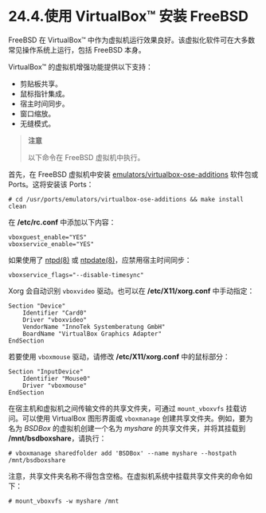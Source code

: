 # 24.4.使用 VirtualBox™ 安装 FreeBSD

FreeBSD 在 VirtualBox™ 中作为虚拟机运行效果良好。该虚拟化软件可在大多数常见操作系统上运行，包括 FreeBSD 本身。

VirtualBox™ 的虚拟机增强功能提供以下支持：

* 剪贴板共享。
* 鼠标指针集成。
* 宿主时间同步。
* 窗口缩放。
* 无缝模式。

>**注意**
>
>以下命令在 FreeBSD 虚拟机中执行。

首先，在 FreeBSD 虚拟机中安装 [emulators/virtualbox-ose-additions](https://cgit.freebsd.org/ports/tree/emulators/virtualbox-ose-additions/) 软件包或 Ports。这将安装该 Ports：

```
# cd /usr/ports/emulators/virtualbox-ose-additions && make install clean
```

在 **/etc/rc.conf** 中添加以下内容：

```
vboxguest_enable="YES"
vboxservice_enable="YES"
```

如果使用了 [ntpd(8)](https://man.freebsd.org/cgi/man.cgi?query=ntpd&sektion=8&format=html) 或 [ntpdate(8)](https://man.freebsd.org/cgi/man.cgi?query=ntpdate&sektion=8&format=html)，应禁用宿主时间同步：

```
vboxservice_flags="--disable-timesync"
```

Xorg 会自动识别 `vboxvideo` 驱动。也可以在 **/etc/X11/xorg.conf** 中手动指定：

```
Section "Device"
	Identifier "Card0"
	Driver "vboxvideo"
	VendorName "InnoTek Systemberatung GmbH"
	BoardName "VirtualBox Graphics Adapter"
EndSection
```

若要使用 `vboxmouse` 驱动，请修改 **/etc/X11/xorg.conf** 中的鼠标部分：

```
Section "InputDevice"
	Identifier "Mouse0"
	Driver "vboxmouse"
EndSection
```

在宿主机和虚拟机之间传输文件的共享文件夹，可通过 `mount_vboxvfs` 挂载访问。可以使用 VirtualBox 图形界面或 `vboxmanage` 创建共享文件夹。例如，要为名为 *BSDBox* 的虚拟机创建一个名为 *myshare* 的共享文件夹，并将其挂载到 **/mnt/bsdboxshare**，请执行：

```
# vboxmanage sharedfolder add 'BSDBox' --name myshare --hostpath /mnt/bsdboxshare
```

注意，共享文件夹名称不得包含空格。在虚拟机系统中挂载共享文件夹的命令如下：

```
# mount_vboxvfs -w myshare /mnt
```

